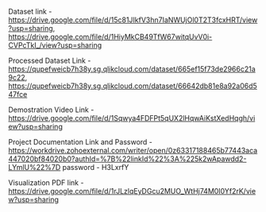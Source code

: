 Dataset link - https://drive.google.com/file/d/15c81JIkfV3hn7IaNWUjOl0T2T3fcxHRT/view?usp=sharing, https://drive.google.com/file/d/1HiyMkCB49TfW67witqUvV0i-CVPcTkI_/view?usp=sharing

Processed Dataset Link - https://qupefweicb7h38y.sg.qlikcloud.com/dataset/665ef15f73de2966c21a9c22,
https://qupefweicb7h38y.sg.qlikcloud.com/dataset/66642db81e8a92a06d547fce

Demostration Video Link - https://drive.google.com/file/d/1Sqwya4FDFPt5qUX2lHqwAiKstXedHqgh/view?usp=sharing

Project Documentation Link and Password - https://workdrive.zohoexternal.com/writer/open/0z63317188465b77443aca447020bf84020b0?authId=%7B%22linkId%22%3A%225k2wApawdd2-LYmlU%22%7D
password - H3LxrfY

Visualization PDF link - https://drive.google.com/file/d/1rJLzlqEyDGcu2MUO_WtHj74M0I0Yf2rK/view?usp=sharing
